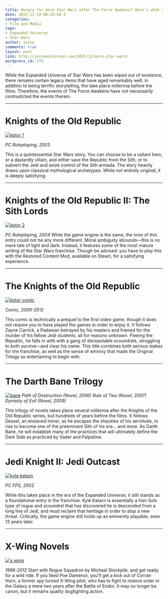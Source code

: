 ```yaml
---
title: Hungry for more Star Wars after The Force Awakens? Here’s what you can do.
date: 2015-12-19 06:25:04 Z
categories:
- Film and Media
tags:
- Expanded Universe
- Star Wars
author: jesse
comments: true
layout: post
link: http://jessemackinnon.com/2015/12/more-star-wars/
wordpress_id: 279
---
```


While the Expanded Universe of Star Wars has been wiped out of existence, there remains certain legacy items that have aged remarkably well. In addition to being terrific storytelling, the take place millennia before the films. Therefore, the events of The Force Awakens have not necessarily contradicted the events therein.



* * *





# Knights of the Old Republic


[![kotor 1](http://jessemackinnon.com/wp-content/uploads/2015/12/kotor-1.jpg)](http://jessemackinnon.com/wp-content/uploads/2015/12/kotor-1.jpg)

_PC Roleplaying, 2003_

This is a quintessential Star Wars story. You can choose to be a valiant hero, or a dastardly villain, and either save the Republic from the Sith, or to subvert the Jedi and seize control of the Sith armada. The story heavily draws upon classical mythological archetypes. While not entirely original, it is deeply satisfying.



* * *





# Knights of the Old Republic II: The Sith Lords


[![kotor 2](http://jessemackinnon.com/wp-content/uploads/2015/12/kotor-2.jpg)](http://jessemackinnon.com/wp-content/uploads/2015/12/kotor-2.jpg)

_PC Roleplaying, 2004_
While the game engine is the same, the tone of this entry could not be any more different. Moral ambiguity abounds—this is no mere tale of light and dark. Instead, it features some of the most mature writing of the Star Wars franchise. Though be advised: you have to play this with the Restored Content Mod, available on Steam, for a satisfying experience.



* * *





# The Knights of the Old Republic


[![kotor comic](http://jessemackinnon.com/wp-content/uploads/2015/12/kotor-comic.jpg)](http://jessemackinnon.com/wp-content/uploads/2015/12/kotor-comic.jpg)

_Comic, 2006-2012_

This comic is technically a prequel to the first video game, though it does not require you to have played the games in order to enjoy it. It follows Zayne Carrick, a Padawan betrayed by his masters and framed for the murder of his fellow Jedi students, all for reasons unknown. Fleeing the Republic, he falls in with with a gang of disreputable scoundrels, struggling to both survive—and clear his name. This title combines both serious stakes for the franchise, as well as the sense of whimsy that made the Original Trilogy so entertaining to begin with.



* * *





# The Darth Bane Trilogy


[![bane](http://jessemackinnon.com/wp-content/uploads/2015/12/bane.jpg)](http://jessemackinnon.com/wp-content/uploads/2015/12/bane.jpg)
_Path of Destruction (Novel, 2006)_
_Rule of Two (Novel, 2007)_
_Dynasty of Evil (Novel, 2009)_

This trilogy of novels takes place several millennia after the Knights of the Old Republic series, but hundreds of years before the films. It follows Dessel, an enslaved miner, as he escapes the shackles of his servitude, to rise to become one of the preeminent Sith of his era… and more. As Darth Bane, he will establish many of the practices that will ultimately define the Dark Side as practiced by Vader and Palpatine.



* * *





# Jedi Knight II: Jedi Outcast


[![kyle katarn](http://jessemackinnon.com/wp-content/uploads/2015/12/kyle-katarn.jpg)](http://jessemackinnon.com/wp-content/uploads/2015/12/kyle-katarn.jpg)

_PC FPS, 2002_

While this takes place in the era of the Expanded Universe, it still stands as a foundational entry in the franchise. Kyle Katarn is essentially a Han Solo type of rogue and scoundrel that has discovered he is descended from a long line of Jedi, and must reclaim that heritage in order to stop a new threat. Critically, the game engine still holds up as eminently playable, even 13 years later.



* * *





# X-Wing Novels


[![x wing](http://jessemackinnon.com/wp-content/uploads/2015/12/x-wing.jpg)](http://jessemackinnon.com/wp-content/uploads/2015/12/x-wing.jpg)

_1996-2012_
Start with Rogue Squadron by Michael Stockpile, and get ready for a wild ride. If you liked Poe Dameron, you’ll get a kick out of Corran Horn, a former spy turned X-Wing pilot, who has to fight to restore order in the Galaxy a mere two years after the Battle of Endor. It may no longer be canon, but it remains quality dogfighting action.
